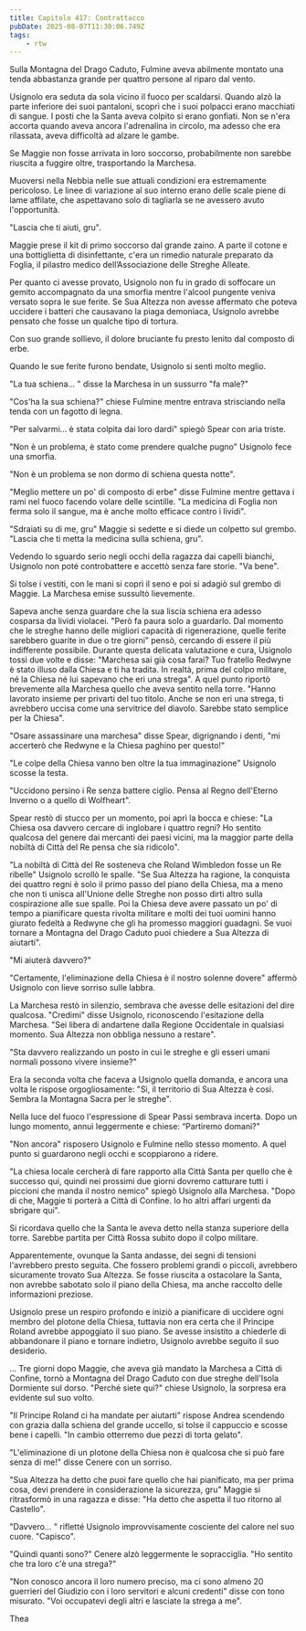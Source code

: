 ```yaml
---
title: Capitolo 417: Contrattacco
pubDate: 2025-08-07T11:30:06.749Z
tags:
    - rtw
---
```







Sulla Montagna del Drago Caduto, Fulmine aveva abilmente montato una tenda abbastanza grande per quattro persone al riparo dal vento.


Usignolo era seduta da sola vicino il fuoco per scaldarsi. Quando alzò la parte inferiore dei suoi pantaloni, scoprì che i suoi polpacci erano macchiati di sangue. I posti che la Santa aveva colpito si erano gonfiati. Non se n'era accorta quando aveva ancora l'adrenalina in circolo, ma adesso che era rilassata, aveva difficoltà ad alzare le gambe.


Se Maggie non fosse arrivata in loro soccorso, probabilmente non sarebbe riuscita a fuggire oltre, trasportando la Marchesa.


Muoversi nella Nebbia nelle sue attuali condizioni era estremamente pericoloso. Le linee di variazione al suo interno erano delle scale piene di lame affilate, che aspettavano solo di tagliarla se ne avessero avuto l'opportunità.


"Lascia che ti aiuti, gru".


Maggie prese il kit di primo soccorso dal grande zaino. A parte il cotone e una bottiglietta di disinfettante, c'era un rimedio naturale preparato da Foglia, il pilastro medico dell’Associazione delle Streghe Alleate.


Per quanto ci avesse provato, Usignolo non fu in grado di soffocare un gemito accompagnato da una smorfia mentre l'alcool pungente veniva versato sopra le sue ferite. Se Sua Altezza non avesse affermato che poteva uccidere i batteri che causavano la piaga demoniaca, Usignolo avrebbe pensato che fosse un qualche tipo di tortura.


Con suo grande sollievo, il dolore bruciante fu presto lenito dal composto di erbe.


Quando le sue ferite furono bendate, Usignolo si sentì molto meglio.


"La tua schiena... " disse la Marchesa in un sussurro "fa male?"


"Cos'ha la sua schiena?" chiese Fulmine mentre entrava strisciando nella tenda con un fagotto di legna.


"Per salvarmi... è stata colpita dai loro dardi" spiegò Spear con aria triste.


"Non è un problema, è stato come prendere qualche pugno" Usignolo fece una smorfia.


"Non è un problema se non dormo di schiena questa notte".


"Meglio mettere un po' di composto di erbe" disse Fulmine mentre gettava i rami nel fuoco facendo volare delle scintille. "La medicina di Foglia non ferma solo il sangue, ma è anche molto efficace contro i lividi".


"Sdraiati su di me, gru" Maggie si sedette e si diede un colpetto sul grembo. "Lascia che ti metta la medicina sulla schiena, gru".


Vedendo lo sguardo serio negli occhi della ragazza dai capelli bianchi, Usignolo non poté controbattere e accettò senza fare storie.  "Va bene".


Si tolse i vestiti, con le mani si coprì il seno e poi si adagiò sul grembo di Maggie. La Marchesa emise sussultò lievemente.


Sapeva anche senza guardare che la sua liscia schiena era adesso cosparsa da lividi violacei. "Però fa paura solo a guardarlo. Dal momento che le streghe hanno delle migliori capacità di rigenerazione, quelle ferite sarebbero guarite in due o tre giorni" pensò, cercando di essere il più indifferente possibile.
Durante questa delicata valutazione e cura, Usignolo tossì due volte e disse: "Marchesa sai già cosa farai? Tuo fratello Redwyne è stato illuso dalla Chiesa e ti ha tradita. In realtà, prima del colpo militare, né la Chiesa né lui sapevano che eri una strega". A quel punto riportò brevemente alla Marchesa quello che aveva sentito nella torre. "Hanno lavorato insieme per privarti del tuo titolo. Anche se non eri una strega, ti avrebbero uccisa come una servitrice del diavolo. Sarebbe stato semplice per la Chiesa".


"Osare assassinare una marchesa" disse Spear, digrignando i denti, "mi accerterò che Redwyne e la Chiesa paghino per questo!"


"Le colpe della Chiesa vanno ben oltre la tua immaginazione" Usignolo scosse la testa.


"Uccidono persino i Re senza battere ciglio. Pensa al Regno dell'Eterno Inverno o a quello di Wolfheart".


Spear restò di stucco per un momento, poi aprì la bocca e chiese: "La Chiesa osa davvero cercare di inglobare i quattro regni? Ho sentito qualcosa del genere dai mercanti dei paesi vicini, ma la maggior parte della nobiltà di Città del Re pensa che sia ridicolo".


"La nobiltà di Città del Re sosteneva che Roland Wimbledon fosse un Re ribelle" Usignolo scrollò le spalle. "Se Sua Altezza ha ragione, la conquista dei quattro regni è solo il primo passo del piano della Chiesa, ma a meno che non ti unisca all'Unione delle Streghe non posso dirti altro sulla cospirazione alle sue spalle. Poi la Chiesa deve avere passato un po' di tempo a pianificare questa rivolta militare e molti dei tuoi uomini hanno giurato fedeltà a Redwyne che gli ha promesso maggiori guadagni. Se vuoi tornare a Montagna del Drago Caduto puoi chiedere a Sua Altezza di aiutarti".


"Mi aiuterà davvero?"


"Certamente, l'eliminazione della Chiesa è il nostro solenne dovere" affermò Usignolo con lieve sorriso sulle labbra.


La Marchesa restò in silenzio, sembrava che avesse delle esitazioni del dire qualcosa.
"Credimi" disse Usignolo, riconoscendo l'esitazione della Marchesa. "Sei libera di andartene dalla Regione Occidentale in qualsiasi momento. Sua Altezza non obbliga nessuno a restare".


"Sta davvero realizzando un posto in cui le streghe e gli esseri umani normali possono vivere insieme?"


Era la seconda volta che faceva a Usignolo quella domanda, e ancora una volta le rispose orgogliosamente: "Sì, il territorio di Sua Altezza è così. Sembra la Montagna Sacra per le streghe".


Nella luce del fuoco l'espressione di Spear Passi sembrava incerta. Dopo un lungo momento, annuì leggermente e chiese: “Partiremo domani?"


"Non ancora" risposero Usignolo e Fulmine nello stesso momento. A quel punto si guardarono negli occhi e scoppiarono a ridere.


"La chiesa locale cercherà di fare rapporto alla Città Santa per quello che è successo qui, quindi nei prossimi due giorni dovremo catturare tutti i piccioni che manda il nostro nemico" spiegò Usignolo alla Marchesa. "Dopo di che, Maggie ti porterà a Città di Confine. Io ho altri affari urgenti da sbrigare qui".


Si ricordava quello che la Santa le aveva detto nella stanza superiore della torre. Sarebbe partita per Città Rossa subito dopo il colpo militare.


Apparentemente, ovunque la Santa andasse, dei segni di tensioni l'avrebbero presto seguita. Che fossero problemi grandi o piccoli, avrebbero sicuramente trovato Sua Altezza. Se fosse riuscita a ostacolare la Santa, non avrebbe sabotato solo il piano della Chiesa, ma anche raccolto delle informazioni preziose.


Usignolo prese un respiro profondo e iniziò a pianificare di uccidere ogni membro del plotone della Chiesa, tuttavia non era certa che il Principe Roland avrebbe appoggiato il suo piano. Se avesse insistito a chiederle di abbandonare il piano e tornare indietro, Usignolo avrebbe seguito il suo desiderio.


...
Tre giorni dopo Maggie, che aveva già mandato la Marchesa a Città di Confine, tornò a Montagna del Drago Caduto con due streghe dell'Isola Dormiente sul dorso.
"Perché siete qui?" chiese Usignolo, la sorpresa era evidente sul suo volto.


"Il Principe Roland ci ha mandate per aiutarti" rispose Andrea scendendo con grazia dalla schiena del grande uccello, si tolse il cappuccio e scosse bene i capelli. "In cambio otterremo due pezzi di torta gelato".


"L'eliminazione di un plotone della Chiesa non è qualcosa che si può fare senza di me!" disse Cenere con un sorriso.


"Sua Altezza ha detto che puoi fare quello che hai pianificato, ma per prima cosa, devi prendere in considerazione la sicurezza, gru" Maggie si ritrasformò in una ragazza e disse: "Ha detto che aspetta il tuo ritorno al Castello".


"Davvero... " rifletté Usignolo improvvisamente cosciente del calore nel suo cuore. "Capisco".


"Quindi quanti sono?" Cenere alzò leggermente le sopracciglia. "Ho sentito che tra loro c'è una strega?"


"Non conosco ancora il loro numero preciso, ma ci sono almeno 20 guerrieri del Giudizio con i loro servitori e alcuni credenti" disse con tono misurato. "Voi occupatevi degli altri e lasciate la strega a me".


 


Thea
                                


                                



